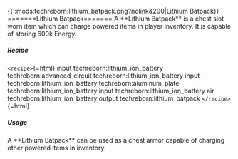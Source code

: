 {{ :mods:techreborn:lithium_batpack.png?nolink&200\|Lithium Batpack}}
=======Lithium Batpack======= A \*\*Lithium Batpack\*\* is a chest slot
worn item which can charge powered items in player inventory. It is
capable of storing 600k Energy.

##### Recipe

`<recipe>`{=html} input techreborn:lithium_ion_battery
techreborn:advanced_circuit techreborn:lithium_ion_battery input
techreborn:lithium_ion_battery techreborn:aluminum_plate
techreborn:lithium_ion_battery input techreborn:lithium_ion_battery air
techreborn:lithium_ion_battery output techreborn:lithium_batpack
`</recipe>`{=html}

##### Usage

A \*\*Lithium Batpack\*\* can be used as a chest armor capable of
charging other powered items in inventory.
